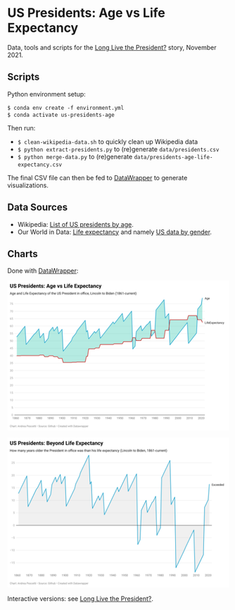 # US Presidents: Age vs Life Expectancy

Data, tools and scripts for the [Long Live the President?](https://medium.com/@pescetti/long-live-the-president-2f82d31adbfc)
story, November 2021.

## Scripts

Python environment setup:
```
$ conda env create -f environment.yml
$ conda activate us-presidents-age
```

Then run:
- `$ clean-wikipedia-data.sh` to quickly clean up Wikipedia data
- `$ python extract-presidents.py` to (re)generate `data/presidents.csv`
- `$ python merge-data.py` to (re)generate `data/presidents-age-life-expectancy.csv`

The final CSV file can then be fed to [DataWrapper](https://datawrapper.de) to generate visualizations.

## Data Sources

- Wikipedia: [List of US presidents by age](https://en.wikipedia.org/wiki/List_of_presidents_of_the_United_States_by_age).
- Our World in Data: [Life expectancy](https://ourworldindata.org/life-expectancy) and namely [US data by gender](https://ourworldindata.org/grapher/life-expectation-at-birth-by-sex?country=~USA).

## Charts

Done with [DataWrapper](https://datawrapper.de):

![alt text](images/chart-1.png)

![alt text](images/chart-2.png)

Interactive versions: see [Long Live the President?](https://medium.com/@pescetti/long-live-the-president-2f82d31adbfc).